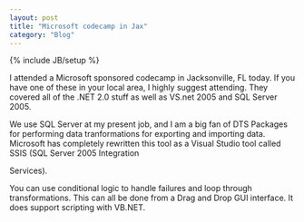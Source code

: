 ```yaml
---
layout: post
title: "Microsoft codecamp in Jax"
category: "Blog"
---
```

{% include JB/setup %}

I attended a Microsoft sponsored codecamp in Jacksonville, FL today. If you have one of these in your local area, I highly suggest attending. They covered all of the .NET 2.0 stuff as well as VS.net 2005 and SQL Server 2005.

We use SQL Server at my present job, and I am a big fan of DTS Packages for performing data tranformations for exporting and importing data. Microsoft has completely rewritten this tool as a Visual Studio tool called SSIS (SQL Server 2005 Integration

Services). 

You can use conditional logic to handle failures and loop through transformations. This can all be done from a Drag and Drop GUI interface. It does support scripting with VB.NET.